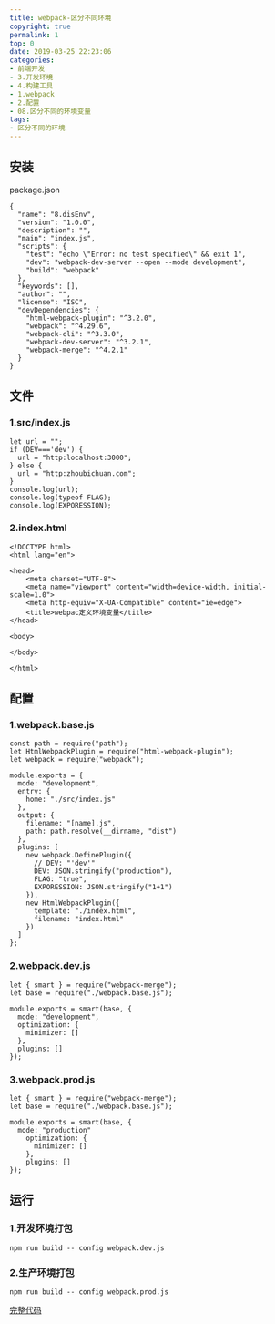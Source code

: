 ```yaml
---
title: webpack-区分不同环境
copyright: true
permalink: 1
top: 0
date: 2019-03-25 22:23:06
categories:
- 前端开发
- 3.开发环境
- 4.构建工具
- 1.webpack
- 2.配置
- 08.区分不同的环境变量
tags:
- 区分不同的环境
---
```


## 安装

package.json

```
{
  "name": "8.disEnv",
  "version": "1.0.0",
  "description": "",
  "main": "index.js",
  "scripts": {
    "test": "echo \"Error: no test specified\" && exit 1",
    "dev": "webpack-dev-server --open --mode development",
    "build": "webpack"
  },
  "keywords": [],
  "author": "",
  "license": "ISC",
  "devDependencies": {
    "html-webpack-plugin": "^3.2.0",
    "webpack": "^4.29.6",
    "webpack-cli": "^3.3.0",
    "webpack-dev-server": "^3.2.1",
    "webpack-merge": "^4.2.1"
  }
}
```

## 文件

### 1.src/index.js

```
let url = "";
if (DEV==='dev') {
  url = "http:localhost:3000";
} else {
  url = "http:zhoubichuan.com";
}
console.log(url);
console.log(typeof FLAG);
console.log(EXPORESSION);
```

### 2.index.html

```
<!DOCTYPE html>
<html lang="en">

<head>
    <meta charset="UTF-8">
    <meta name="viewport" content="width=device-width, initial-scale=1.0">
    <meta http-equiv="X-UA-Compatible" content="ie=edge">
    <title>webpac定义环境变量</title>
</head>

<body>

</body>

</html>
```

## 配置

### 1.webpack.base.js

```
const path = require("path");
let HtmlWebpackPlugin = require("html-webpack-plugin");
let webpack = require("webpack");

module.exports = {
  mode: "development",
  entry: {
    home: "./src/index.js"
  },
  output: {
    filename: "[name].js",
    path: path.resolve(__dirname, "dist")
  },
  plugins: [
    new webpack.DefinePlugin({
      // DEV: "'dev'"
      DEV: JSON.stringify("production"),
      FLAG: "true",
      EXPORESSION: JSON.stringify("1+1")
    }),
    new HtmlWebpackPlugin({
      template: "./index.html",
      filename: "index.html"
    })
  ]
};
```

### 2.webpack.dev.js

```
let { smart } = require("webpack-merge");
let base = require("./webpack.base.js");

module.exports = smart(base, {
  mode: "development",
  optimization: {
    minimizer: []
  },
  plugins: []
});
```

### 3.webpack.prod.js

```
let { smart } = require("webpack-merge");
let base = require("./webpack.base.js");

module.exports = smart(base, {
  mode: "production"
    optimization: {
      minimizer: []
    },
    plugins: []
});
```

## 运行

### 1.开发环境打包

```
npm run build -- config webpack.dev.js
```

### 2.生产环境打包

```
npm run build -- config webpack.prod.js
```

[完整代码](https://github.com/zhoubichuan/frontend-note/tree/master/3.dev/3.scaffolding/1.webpack/2.config/8.disEnv)
